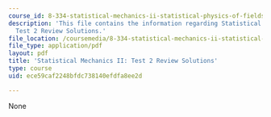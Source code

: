 ```yaml
---
course_id: 8-334-statistical-mechanics-ii-statistical-physics-of-fields-spring-2014
description: 'This file contains the information regarding Statistical Mechanics II:
  Test 2 Review Solutions.'
file_location: /coursemedia/8-334-statistical-mechanics-ii-statistical-physics-of-fields-spring-2014/ece59caf2248bfdc738140efdfa8ee2d_MIT8_334S14_TestReview_Sol2.pdf
file_type: application/pdf
layout: pdf
title: 'Statistical Mechanics II: Test 2 Review Solutions'
type: course
uid: ece59caf2248bfdc738140efdfa8ee2d

---
```

None